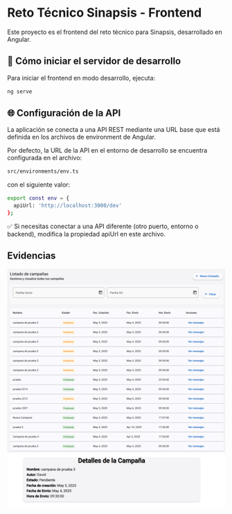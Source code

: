 # Reto Técnico Sinapsis - Frontend

Este proyecto es el frontend del reto técnico para Sinapsis, desarrollado en Angular.

## 🚀 Cómo iniciar el servidor de desarrollo

Para iniciar el frontend en modo desarrollo, ejecuta:

```bash
ng serve
```

## 🌐 Configuración de la API
La aplicación se conecta a una API REST mediante una URL base que está definida en los archivos de environment de Angular.

Por defecto, la URL de la API en el entorno de desarrollo se encuentra configurada en el archivo:
```bash
src/environments/env.ts
```

con el siguiente valor:

```bash
export const env = {
  apiUrl: 'http://localhost:3000/dev'
};
```
✅ Si necesitas conectar a una API diferente (otro puerto, entorno o backend), modifica la propiedad apiUrl en este archivo.

## Evidencias
![img.png](img.png)
![img_1.png](img_1.png)
